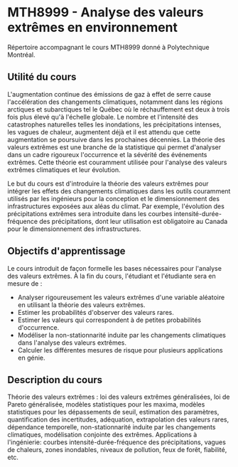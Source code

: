 # MTH8999 - Analyse des valeurs extrêmes en environnement

Répertoire accompagnant le cours MTH8999 donné à Polytechnique Montréal.

## Utilité du cours

L'augmentation continue des émissions de gaz à effet de serre cause l'accélération des changements climatiques, notamment dans les régions arctiques et subarctiques tel le Québec où le réchauffement est deux à trois fois plus élevé qu'à l'échelle globale. Le nombre et l'intensité des catastrophes naturelles telles les inondations, les précipitations intenses, les vagues de chaleur, augmentent déjà et il est attendu que cette augmentation se poursuive dans les prochaines décennies. La théorie des valeurs extrêmes est une branche de la statistique qui permet d'analyser dans un cadre rigoureux l'occurrence et la sévérité des événements extrêmes. Cette théorie est couramment utilisée pour l'analyse des valeurs extrêmes climatiques et leur évolution.

Le but du cours est d'introduire la théorie des valeurs extrêmes pour intégrer les effets des changements climatiques dans les outils couramment utilisés par les ingénieurs pour la conception et le dimensionnement des infrastructures exposées aux aléas du climat. Par exemple, l'évolution des précipitations extrêmes sera introduite dans les courbes intensité-durée-fréquence des précipitations, dont leur utilisation est obligatoire au Canada pour le dimensionnement des infrastructures.

## Objectifs d'apprentissage

Le cours introduit de façon formelle les bases nécessaires pour l'analyse des valeurs extrêmes. À la fin du cours, l'étudiant et l'étudiante sera en mesure de :
- Analyser rigoureusement les valeurs extrêmes d'une variable aléatoire en utilisant la théorie des valeurs extrêmes.
- Estimer les probabilités d'observer des valeurs rares.
- Estimer les valeurs qui correspondent à de petites probabilités d'occurrence.
- Modéliser la non-stationnarité induite par les changements climatiques dans l'analyse des valeurs extrêmes.
- Calculer les différentes mesures de risque pour plusieurs applications en génie.

## Description du cours

Théorie des valeurs extrêmes : loi des valeurs extrêmes généralisées, loi de Pareto généralisée, modèles statistiques pour les maxima, modèles statistiques pour les dépassements de seuil, estimation des paramètres, quantification des incertitudes, adéquation, extrapolation des valeurs rares, dépendance temporelle, non-stationnarité induite par les changements climatiques, modélisation conjointe des extrêmes. Applications à l'ingénierie: courbes intensité-durée-fréquence des précipitations, vagues de chaleurs, zones inondables, niveaux de pollution, feux de forêt, fiabilité, etc.
